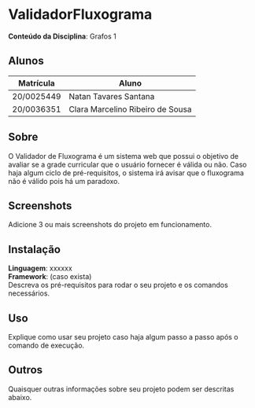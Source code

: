 # ValidadorFluxograma

**Conteúdo da Disciplina**: Grafos 1<br>

## Alunos
|Matrícula | Aluno |
| -- | -- |
| 20/0025449  |  Natan Tavares Santana |
| 20/0036351  |  Clara Marcelino Ribeiro de Sousa |

## Sobre 
O Validador de Fluxograma é um sistema web que possui o objetivo de avaliar se a grade curricular que o usuário fornecer é válida ou não. Caso haja algum ciclo de pré-requisitos, o sistema irá avisar que o fluxograma não é válido pois há um paradoxo.

## Screenshots
Adicione 3 ou mais screenshots do projeto em funcionamento.

## Instalação 
**Linguagem**: xxxxxx<br>
**Framework**: (caso exista)<br>
Descreva os pré-requisitos para rodar o seu projeto e os comandos necessários.

## Uso 
Explique como usar seu projeto caso haja algum passo a passo após o comando de execução.

## Outros 
Quaisquer outras informações sobre seu projeto podem ser descritas abaixo.




